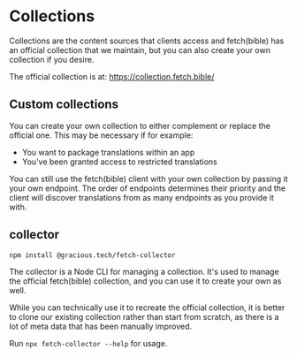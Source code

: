
# Collections

Collections are the content sources that clients access and fetch(bible) has an official collection that we maintain, but you can also create your own collection if you desire.

The official collection is at: https://collection.fetch.bible/

## Custom collections
You can create your own collection to either complement or replace the official one. This may be necessary if for example:
 * You want to package translations within an app
 * You've been granted access to restricted translations

You can still use the fetch(bible) client with your own collection by passing it your own endpoint. The order of endpoints determines their priority and the client will discover translations from as many endpoints as you provide it with.

## collector

`npm install @gracious.tech/fetch-collector`

The collector is a Node CLI for managing a collection. It's used to manage the official fetch(bible) collection, and you can use it to create your own as well.

While you can technically use it to recreate the official collection, it is better to clone our existing collection rather than start from scratch, as there is a lot of meta data that has been manually improved.

Run `npx fetch-collector --help` for usage.
